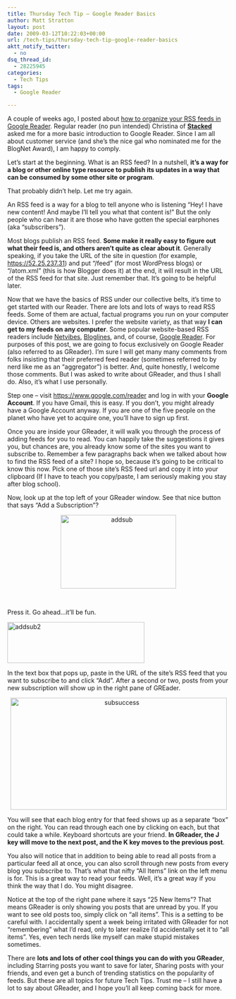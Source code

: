 ```yaml
---
title: Thursday Tech Tip – Google Reader Basics
author: Matt Stratton
layout: post
date: 2009-03-12T10:22:03+00:00
url: /tech-tips/thursday-tech-tip-google-reader-basics
aktt_notify_twitter:
  - no
dsq_thread_id:
  - 28225945
categories:
  - Tech Tips
tags:
  - Google Reader

---
```

A couple of weeks ago, I posted about <a href="/2009/02/12/thursday-tech-tip-pimp-your-google-reader/" target="_self">how to organize your RSS feeds in Google Reader</a>. Regular reader (no pun intended) Christina of <a href="https://100books2009.wordpress.com/" target="_blank"><strong>Stacked</strong></a> asked me for a more basic introduction to Google Reader. Since I am all about customer service (and she&#8217;s the nice gal who nominated me for the BlogNet Award), I am happy to comply.

Let&#8217;s start at the beginning. What is an RSS feed? In a nutshell, **it&#8217;s a way for a blog or other online type resource to publish its updates in a way that can be consumed by some other site or program**. 

That probably didn&#8217;t help. Let me try again.

An RSS feed is a way for a blog to tell anyone who is listening &#8220;Hey! I have new content! And maybe I&#8217;ll tell you what that content is!&#8221; But the only people who can hear it are those who have gotten the special earphones (aka &#8220;subscribers&#8221;).

Most blogs publish an RSS feed. **Some make it really easy to figure out what their feed is, and others aren&#8217;t quite as clear about it**. Generally speaking, if you take the URL of the site in question (for example, https://52.25.237.31) and put &#8220;/feed&#8221; (for most WordPress blogs) or &#8220;/atom.xml&#8221; (this is how Blogger does it) at the end, it will result in the URL of the RSS feed for that site. Just remember that. It&#8217;s going to be helpful later.

Now that we have the basics of RSS under our collective belts, it&#8217;s time to get started with our Reader. There are lots and lots of ways to read RSS feeds. Some of them are actual, factual programs you run on your computer device. Others are websites. I prefer the website variety, as that way **I can get to my feeds on any computer**. Some popular website-based RSS readers include <a href="https://www.netvibes.com" target="_blank">Netvibes</a>, <a href="https://www.bloglines.com/" target="_blank">Bloglines</a>, and, of course, <a href="https://www.google.com/reader" target="_blank">Google Reader</a>. For purposes of this post, we are going to focus exclusively on Google Reader (also referred to as GReader). I&#8217;m sure I will get many many comments from folks insisting that their preferred feed reader (sometimes referred to by nerd like me as an &#8220;aggregator&#8221;) is better. And, quite honestly, I welcome those comments. But I was asked to write about GReader, and thus I shall do. Also, it&#8217;s what I use personally.

Step one &#8211; visit <a href="https://www.google.com/reader" target="_blank">https://www.google.com/reader</a> and log in with your **Google Account**. If you have Gmail, this is easy. If you don&#8217;t, you might already have a Google Account anyway. If you are one of the five people on the planet who have yet to acquire one, you&#8217;ll have to sign up first.

Once you are inside your GReader, it will walk you through the process of adding feeds for you to read. You can happily take the suggestions it gives you, but chances are, you already know some of the sites you want to subscribe to. Remember a few paragraphs back when we talked about how to find the RSS feed of a site? I hope so, because it&#8217;s going to be critical to know this now. Pick one of those site&#8217;s RSS feed url and copy it into your clipboard (If I have to teach you copy/paste, I am seriously making you stay after blog school).

Now, look up at the top left of your GReader window. See that nice button that says &#8220;Add a Subscription&#8221;?

<p style="text-align: center; ">
  <img class="size-full wp-image-4924 aligncenter" title="addsub" src="/wp-content/uploads/2009/03/addsub.jpg" alt="addsub" width="262" height="167" />
</p>

 

Press it. Go ahead&#8230;it&#8217;ll be fun.

<img class="aligncenter size-full wp-image-4925" title="addsub2" src="/wp-content/uploads/2009/03/addsub2.jpg" alt="addsub2" width="311" height="93" srcset="/wp-content/uploads/2009/03/addsub2.jpg 311w, /wp-content/uploads/2009/03/addsub2-300x89.jpg 300w" sizes="(max-width: 311px) 100vw, 311px" />

In the text box that pops up, paste in the URL of the site&#8217;s RSS feed that you want to subscribe to and click &#8220;Add&#8221;. After a second or two, posts from your new subscription will show up in the right pane of GREader.

<p style="text-align: center; ">
  <img class="aligncenter size-full wp-image-4927" title="subsuccess" src="/wp-content/uploads/2009/03/subsuccess.jpg" alt="subsuccess" width="491" height="254" srcset="/wp-content/uploads/2009/03/subsuccess.jpg 818w, /wp-content/uploads/2009/03/subsuccess-300x155.jpg 300w" sizes="(max-width: 491px) 100vw, 491px" />
</p>

You will see that each blog entry for that feed shows up as a separate &#8220;box&#8221; on the right. You can read through each one by clicking on each, but that could take a while. Keyboard shortcuts are your friend. **In GReader, the J key will move to the next post, and the K key moves to the previous post**.

You also will notice that in addition to being able to read all posts from a particular feed all at once, you can also scroll through new posts from every blog you subscribe to. That&#8217;s what that nifty &#8220;All Items&#8221; link on the left menu is for. This is a great way to read your feeds. Well, it&#8217;s a great way if you think the way that I do. You might disagree.

Notice at the top of the right pane where it says &#8220;25 New Items&#8221;? That means GReader is only showing you posts that are unread by you. If you want to see old posts too, simply click on &#8220;all items&#8221;. This is a setting to be careful with. I accidentally spent a week being irritated with GReader for not &#8220;remembering&#8221; what I&#8217;d read, only to later realize I&#8217;d accidentally set it to &#8220;all items&#8221;. Yes, even tech nerds like myself can make stupid mistakes sometimes.

There are **lots and lots of other cool things you can do with you GReader**, including Starring posts you want to save for later, Sharing posts with your friends, and even get a bunch of trending statistics on the popularity of feeds. But these are all topics for future Tech Tips. Trust me &#8211; I still have a lot to say about GReader, and I hope you&#8217;ll all keep coming back for more.